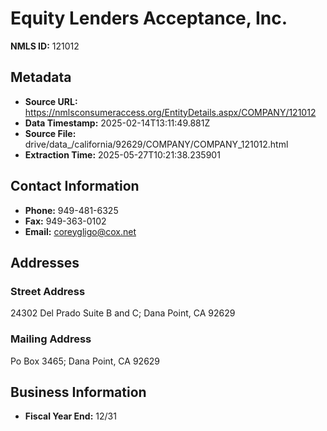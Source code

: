 # Equity Lenders Acceptance, Inc.

**NMLS ID:** 121012

## Metadata
- **Source URL:** https://nmlsconsumeraccess.org/EntityDetails.aspx/COMPANY/121012
- **Data Timestamp:** 2025-02-14T13:11:49.881Z
- **Source File:** drive/data_/california/92629/COMPANY/COMPANY_121012.html
- **Extraction Time:** 2025-05-27T10:21:38.235901

## Contact Information
- **Phone:** 949-481-6325
- **Fax:** 949-363-0102
- **Email:** coreygligo@cox.net

## Addresses
### Street Address
24302 Del Prado Suite B and C; Dana Point, CA 92629

### Mailing Address
Po Box 3465; Dana Point, CA 92629

## Business Information
- **Fiscal Year End:** 12/31
